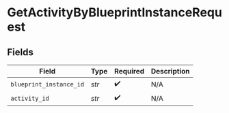 # GetActivityByBlueprintInstanceRequest


## Fields

| Field                   | Type                    | Required                | Description             |
| ----------------------- | ----------------------- | ----------------------- | ----------------------- |
| `blueprint_instance_id` | *str*                   | :heavy_check_mark:      | N/A                     |
| `activity_id`           | *str*                   | :heavy_check_mark:      | N/A                     |